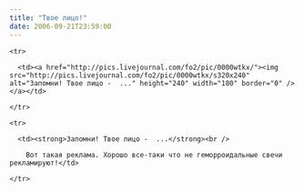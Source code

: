 ```yaml
---
title: "Твое лицо!"
date: 2006-09-21T23:59:00
---
```


<!-- Posted pictures -->

  <table>

    <tr>

      <td><a href="http://pics.livejournal.com/fo2/pic/0000wtkx/"><img src="http://pics.livejournal.com/fo2/pic/0000wtkx/s320x240" alt="Запомни! Твое лицо -  ..." height="240" width="180" border="0" /></a></td>

    </tr>

    <tr>

      <td><strong>Запомни! Твое лицо -  ...</strong><br />

		Вот такая реклама. Хорошо все-таки что не геморроидальные свечи рекламируют!</td>

    </tr>

  </table>

  <!-- End of Posted pictures -->
